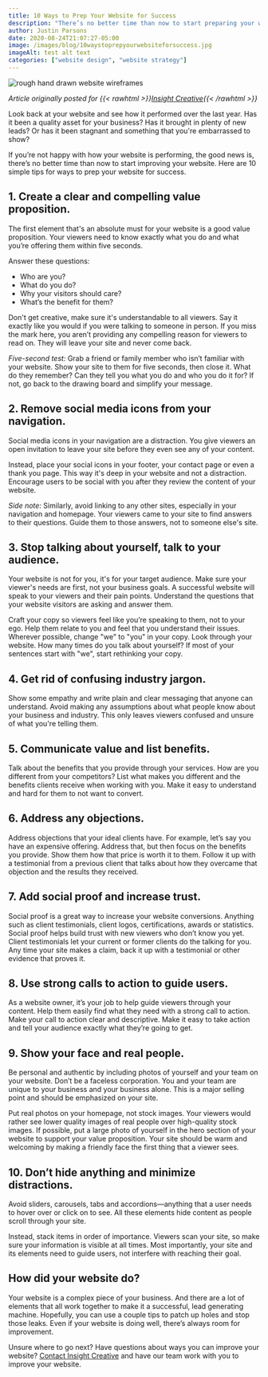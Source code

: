 ```yaml
---
title: 10 Ways to Prep Your Website for Success
description: "There’s no better time than now to start preparing your website. Here are 10 simple tips for ways to prep your website for success."
author: Justin Parsons
date: 2020-08-24T21:07:27-05:00
image: /images/blog/10waystoprepyourwebsiteforsuccess.jpg
imageAlt: test alt text
categories: ["website design", "website strategy"]
---
```


<img src="/img/blog/10WaysToPrepYourWebsiteForSuccess.jpg"
alt="rough hand drawn website wireframes" />

_Article originally posted for {{< rawhtml >}}<a href="https://insightcreative.com" target="_blank">Insight Creative</a>{{< /rawhtml >}}_

Look back at your website and see how it performed over the last year. Has it been a quality asset for your business? Has it brought in plenty of new leads? Or has it been stagnant and something that you're embarrassed to show?

If you’re not happy with how your website is performing, the good news is, there’s no better time than now to start improving your website. Here are 10 simple tips for ways to prep your website for success.

## 1. Create a clear and compelling value proposition.

The first element that's an absolute must for your website is a good value proposition. Your viewers need to know exactly what you do and what you’re offering them within five seconds.

Answer these questions:

<ul>
<li>Who are you?</li>
<li>What do you do?</li>
<li>Why your visitors should care?</li>
<li>What’s the benefit for them?</li>
</ul>

Don't get creative, make sure it's understandable to all viewers. Say it exactly like you would if you were talking to someone in person. If you miss the mark here, you aren’t providing any compelling reason for viewers to read on. They will leave your site and never come back.

*Five-second test:* Grab a friend or family member who isn’t familiar with your website. Show your site to them for five seconds, then close it. What do they remember? Can they tell you what you do and who you do it for? If not, go back to the drawing board and simplify your message.

## 2. Remove social media icons from your navigation.

Social media icons in your navigation are a distraction. You give viewers an open invitation to leave your site before they even see any of your content.

Instead, place your social icons in your footer, your contact page or even a thank you page. This way it's deep in your website and not a distraction. Encourage users to be social with you after they review the content of your website.

*Side note:* Similarly, avoid linking to any other sites, especially in your navigation and homepage. Your viewers came to your site to find answers to their questions. Guide them to those answers, not to someone else's site.

## 3. Stop talking about yourself, talk to your audience.

Your website is not for you, it's for your target audience. Make sure your viewer's needs are first, not your business goals. A successful website will speak to your viewers and their pain points. Understand the questions that your website visitors are asking and answer them.

Craft your copy so viewers feel like you’re speaking to them, not to your ego. Help them relate to you and feel that you understand their issues. Wherever possible, change "we" to "you" in your copy. Look through your website. How many times do you talk about yourself? If most of your sentences start with "we", start rethinking your copy.

## 4. Get rid of confusing industry jargon.

Show some empathy and write plain and clear messaging that anyone can understand. Avoid making any assumptions about what people know about your business and industry. This only leaves viewers confused and unsure of what you're telling them.

## 5. Communicate value and list benefits.

Talk about the benefits that you provide through your services. How are you different from your competitors? List what makes you different and the benefits clients receive when working with you. Make it easy to understand and hard for them to not want to convert.

## 6. Address any objections.

Address objections that your ideal clients have. For example, let’s say you have an expensive offering. Address that, but then focus on the benefits you provide. Show them how that price is worth it to them. Follow it up with a testimonial from a previous client that talks about how they overcame that objection and the results they received.

## 7. Add social proof and increase trust.

Social proof is a great way to increase your website conversions. Anything such as client testimonials, client logos, certifications, awards or statistics. Social proof helps build trust with new viewers who don’t know you yet. Client testimonials let your current or former clients do the talking for you. Any time your site makes a claim, back it up with a testimonial or other evidence that proves it.

## 8. Use strong calls to action to guide users.

As a website owner, it’s your job to help guide viewers through your content. Help them easily find what they need with a strong call to action. Make your call to action clear and descriptive. Make it easy to take action and tell your audience exactly what they’re going to get.

## 9. Show your face and real people.

Be personal and authentic by including photos of yourself and your team on your website. Don’t be a faceless corporation. You and your team are unique to your business and your business alone. This is a major selling point and should be emphasized on your site.

Put real photos on your homepage, not stock images. Your viewers would rather see lower quality images of real people over high-quality stock images. If possible, put a large photo of yourself in the hero section of your website to support your value proposition. Your site should be warm and welcoming by making a friendly face the first thing that a viewer sees.


## 10. Don’t hide anything and minimize distractions.


Avoid sliders, carousels, tabs and accordions—anything that a user needs to hover over or click on to see. All these elements hide content as people scroll through your site.

Instead, stack items in order of importance. Viewers scan your site, so make sure your information is visible at all times. Most importantly, your site and its elements need to guide users, not interfere with reaching their goal.

## How did your website do?

Your website is a complex piece of your business. And there are a lot of elements that all work together to make it a successful, lead generating machine. Hopefully, you can use a couple tips to patch up holes and stop those leaks. Even if your website is doing well, there’s always room for improvement.

Unsure where to go next? Have questions about ways you can improve your website? <a href="https://insightcreative.com/contact/">Contact Insight Creative</a> and have our team work with you to improve your website.
